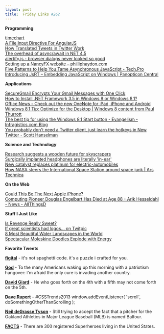 ```yaml
---
layout: post
title:  Friday Links #262
---
```

**Programming**

[timechart](http://timechart.toolset.io/)[  
A File Input Directive For AngularJS](http://odetocode.com/blogs/scott/archive/2013/07/05/a-file-input-directive-for-angularjs.aspx)  
[How Translated Tweets in Twitter Work](http://www.labnol.org/internet/twitter-translated-tweets/28093/)  
[The overhead of async/await in NET 4.5](https://www.simple-talk.com/dotnet/.net-framework/the-overhead-of-asyncawait-in-net-4.5/)  
[alertify.js - browser dialogs never looked so good](http://fabien-d.github.io/alertify.js/)  
[Setting up a NancyFX website – philliphaydon.com](http://www.philliphaydon.com/2013/07/setting-up-a-nancyfx-website/)  
[Five Patterns to Help You Tame Asynchronous JavaScript - Tech.Pro](http://tech.pro/blog/1402/five-patterns-to-help-you-tame-asynchronous-javascript)  
[Introducing JsRT – Embedding JavaScript on Windows | Panopticon Central](http://www.panopticoncentral.net/?p=9821)

**Applications**

[SecureGmail Encrypts Your Gmail Messages with One Click](http://lifehacker.com/securegmail-encrypts-your-gmail-messages-with-one-click-661685010)  
[How to Install .NET Framework 3.5 in Windows 8 or Windows 8.1?](http://www.kunal-chowdhury.com/2013/07/how-to-install-dotnet-framework-in-win8.html)  
[Office News - Check out the new OneNote for iPad, iPhone and Android](http://blogs.office.com/b/office-news/archive/2013/07/01/check-out-the-new-onenote-for-ipad-iphone-amp-android.aspx)  
[Windows 8.1 Tip: Optimize for the Desktop | Windows 8 content from Paul Thurrott](http://winsupersite.com/windows-8/windows-81-tip-optimize-desktop)  
[The best tip for using the Windows 8.1 Start button - Evangelism - Infragistics.com Blog](http://www.infragistics.com/community/blogs/brent_schooley/archive/2013/06/29/the-best-tip-for-using-the-windows-8-1-start-button.aspx#.Uc8-npc7jgc.twitter)  
[You probably don't need a Twitter client, just learn the hotkeys in New Twitter - Scott Hanselman](http://www.hanselman.com/blog/YouProbablyDontNeedATwitterClientJustLearnTheHotkeysInNewTwitter.aspx)

**Science and Technology**

[Research suggests a wooden future for skyscrapers](http://www.gizmag.com/wooden-skyscrapers/28017/)  
[Surgically implanted headphones are literally 'in-ear'](http://news.cnet.com/8301-17938_105-57591584-1/surgically-implanted-headphones-are-literally-in-ear/)  
[New catalyst replaces platinum for electric-automobiles](http://www.sciencedaily.com/releases/2013/07/130703101438.htm)[  
How NASA steers the International Space Station around space junk | Ars Technica](http://arstechnica.com/science/2013/07/how-nasa-steers-the-international-space-station-around-space-junk/)

**On the Web**

[Could This Be The Next Apple iPhone?](http://www.makeuseof.com/tag/could-this-be-the-next-apple-iphone/)  
[Computing Pioneer Douglas Engelbart Has Died at Age 88 - Arik Hesseldahl - News - AllThingsD](http://allthingsd.com/20130703/inventor-and-computing-pioneer-douglas-engelbart-has-died-at-age-88/)

**Stuff I Just Like**

[Is Revenge Really Sweet?](http://sciencefriday.com/blogs/07/01/2013/is-revenge-really-sweet.html?series=28)  
[If great scientists had logos... on Twitpic](http://twitpic.com/czvhgs)  
[8 Most Beautiful Water Landscapes in the World](http://www.mymodernmet.com/profiles/blogs/nestle-beautiful-water-landscapes)  
[Spectacular Moleskine Doodles Explode with Energy](http://www.mymodernmet.com/profiles/blogs/kerby-rosanes-sketchy-stories-moleskine)

**Favorite Tweets**

[**figital**](mailto:figital@figital) - it's not spaghetti code. it's a puzzle i crafted for you. 

[**God**](mailto:God@TheTweetOfGod) - To the many Americans waking up this morning with a patriotism hangover: I'm afraid the only cure is invading another country. 

[**David Giard**](https://twitter.com/DavidGiard) - He who goes forth on the 4th with a fifth may not come forth on the 5th. 

[**Dave Rupert**](https://twitter.com/davatron5000) – #CSSTrends2013 window.addEventListener( 'scroll', doSomethingOtherThanScrolling ); 

[**Neil deGrasse Tyson**](https://twitter.com/neiltyson) - Still trying to accept the fact that a pitcher for the Oakland Athletics in Major League Baseball (MLB) is named Balfour. 

[**FACTS**](mailto:FACTS@FactualCat) - There are 300 registered Superheroes living in the United States.
